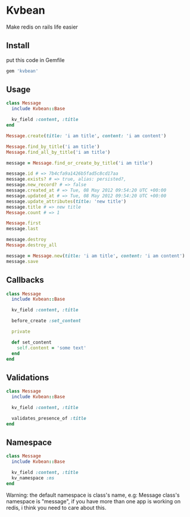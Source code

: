 Kvbean
======

Make redis on rails life easier

Install
-------

put this code in Gemfile

```ruby
gem 'kvbean'
```


Usage
-----

```ruby
class Message
  include Kvbean::Base

  kv_field :content, :title
end

Message.create(title: 'i am title', content: 'i am content')

Message.find_by_title('i am title')
Message.find_all_by_title('i am title')

message = Message.find_or_create_by_title('i am title')

message.id # => 7b4cfa9a1426b5fad5c8cd17aa
message.exists? # => true, alias: persisted?,
message.new_record? # => false
message.created_at # => Tue, 08 May 2012 09:54:20 UTC +00:00
message.updated_at # => Tue, 08 May 2012 09:54:20 UTC +00:00
message.update_attributes(title: 'new title')
message.title # => new title
Message.count # => 1

Message.first
message.last

message.destroy
Message.destroy_all

message = Message.new(title: 'i am title', content: 'i am content')
message.save
```

Callbacks
---------

```ruby
class Message
  include Kvbean::Base

  kv_field :content, :title

  before_create :set_content

  private

  def set_content
    self.content = 'some text'
  end
end
```

Validations
-----------

```ruby
class Message
  include Kvbean::Base

  kv_field :content, :title

  validates_presence_of :title
end
```

Namespace
---------

``` ruby
class Message
  include Kvbean::Base

  kv_field :content, :title
  kv_namespace :ns
end
```
Warning: the default namespace is class's name, e.g: Message class's
namespace is "message", if you have more than one app is working on redis, i think
you need to care about this.
